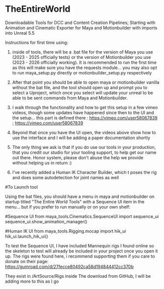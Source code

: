 # TheEntireWorld
Downloadable Tools for DCC and Content Creation Pipelines; Starting with Animation and Cinematic Exporter for Maya and Motionbuilder with imports into Unreal 5.5

Instructions for first time using:

1. inside of tools, there will be a .bat file for the version of Maya you use (2023 - 2025 officially tests) or the version of Motionbuilder you use (2023 - 2026 officially working). It is recommended to run the first time as this will make sure you have the requests module... you may also opt to run maya_setup.py directly or motionbuilder_setup.py respectively
   
2. After that point you should be able to open maya or motionbuilder vanilla without the bat file, and the tool should open up and prompt you to select a Uproject, which once you select will update your unreal to be able to be sent commands from Maya and Motionbuilder.
   
3. I walk through the functionality and how to get this setup in a few vimeo videos, though some updates have happened since then to the UI and the setup... this part is defined there : https://vimeo.com/user58067839 ; https://vimeo.com/user58067839

4. Beyond that once you have the UI open, the videos above show how to use the interface and I will be adding a paper documentation shortly

5. The only thing we ask is that if you do use our tools in your production, that you credit our studio for your tooling support, to help get our name out there. Honor system, please don't abuse the help we provide without helping us in return :)

6. I've recently added a Human IK Character Builder, which t poses the rig and does some autodetection for joint names as well

#To Launch tool

Using the bat files, you should have a menu in maya and motionbuilder on startup titled "The Entire World Tools" with a Sequence UI item in the menu... but if you prefer to run manually or on your own shelf:

#Sequence UI
from maya_tools.Cinematics.SequenceUI import sequence_ui
sequence_ui.show_animation_manager()

#Human IK UI
from maya_tools.Rigging.mocap import hik_ui
hik_ui.launch_hik_ui()


To test the Sequence UI, I have included Mannequin rigs I found online so the skeleton to test will already be included in your project once you open it up.
The rigs were found here, i recommend supporting them if you care to donate on their page: https://gumroad.com/d/27fecce80492ca58d194844412cc370b

They exist in /ArtSource/Rigs inside The download from GitHub, I will be adding more to this as I go
